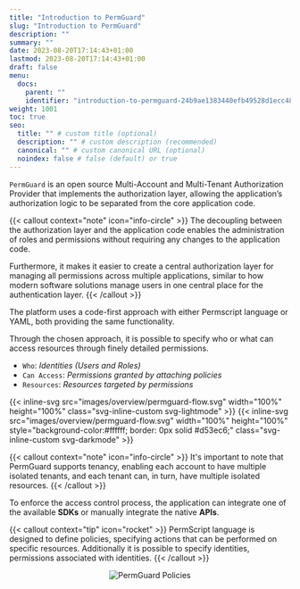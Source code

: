 ```yaml
---
title: "Introduction to PermGuard"
slug: "Introduction to PermGuard"
description: ""
summary: ""
date: 2023-08-20T17:14:43+01:00
lastmod: 2023-08-20T17:14:43+01:00
draft: false
menu:
  docs:
    parent: ""
    identifier: "introduction-to-permguard-24b9ae1383440efb49528d1ecc48ab03"
weight: 1001
toc: true
seo:
  title: "" # custom title (optional)
  description: "" # custom description (recommended)
  canonical: "" # custom canonical URL (optional)
  noindex: false # false (default) or true
---
```

`PermGuard` is an open source Multi-Account and Multi-Tenant Authorization Provider that implements the authorization layer, allowing the application’s authorization logic to be separated from the core application code.

{{< callout context="note" icon="info-circle" >}}
The decoupling between the authorization layer and the application code enables the administration of roles and permissions without requiring any changes to the application code.

Furthermore, it makes it easier to create a central authorization layer for managing all permissions across multiple applications, similar to how modern software solutions manage users in one central place for the authentication layer.
{{< /callout >}}

The platform uses a code-first approach with either Permscript language or YAML, both providing the same functionality.

Through the chosen approach, it is possible to specify who or what can access resources through finely detailed permissions.

- `Who`: *Identities (Users and Roles)*
- `Can Access`: *Permissions granted by attaching policies*
- `Resources`: *Resources targeted by permissions*

{{< inline-svg src="images/overview/permguard-flow.svg" width="100%" height="100%" class="svg-inline-custom svg-lightmode" >}}
{{< inline-svg src="images/overview/permguard-flow.svg" width="100%" height="100%" style="background-color:#ffffff; border: 0px solid #d53ec6;"  class="svg-inline-custom svg-darkmode" >}}

{{< callout context="note" icon="info-circle" >}}
It's important to note that PermGuard supports tenancy, enabling each account to have multiple isolated tenants, and each tenant can, in turn, have multiple isolated
resources.
{{< /callout >}}

To enforce the access control process, the application can integrate one of the available **SDKs** or manually integrate the native **APIs**.

{{< callout context="tip" icon="rocket" >}}
PermScript language is designed to define policies, specifying actions that can be performed on specific resources. Additionally it is possible to specify identities, permissions associated with identities.
{{< /callout >}}

<div style="text-align: center">
  <img alt="PermGuard Policies" src="/images/overview/vscode-screenshot.png"/>
</div>
